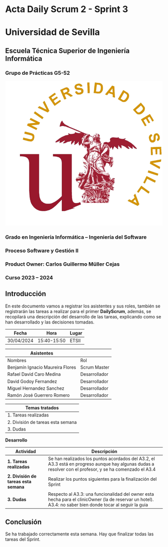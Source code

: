 # Acta Daily Scrum 2 - Sprint 3

# Universidad de Sevilla   

## Escuela Técnica Superior de Ingeniería Informática

### **Grupo de Prácticas G5-52**
  
  ![Logo US](/docs/static/Logo_US.png)

### Grado en Ingeniería Informática – Ingeniería del Software 

### Proceso Software y Gestión II
### Product Owner: Carlos Guillermo Müller Cejas
### Curso 2023 – 2024

## Introducción

En este documento vamos a registrar los asistentes y sus roles, también se registrarán las tareas a realizar para el primer **DailyScrum**, además, se recopilará una descripción del desarrollo de las tareas, explicando como se han desarrollado y las decisiones tomadas.

| Fecha        | Hora         | Lugar        |
|--------------|--------------|--------------|
| 30/04/2024   | 15:40-15:50  | ETSII        |

| Asistentes    |           |
|-----------|-----------|
| Nombres | Rol |
| Benjamín Ignacio Maureira Flores | Scrum Master |
| Rafael David Caro Medina | Desarrollador |
| David Godoy Fernandez  | Desarrollador |
| Miguel Hernandez Sanchez | Desarrollador |
| Ramón José Guerrero Romero | Desarrollador |

| Temas tratados               |
|----------------------|
| 1. Tareas realizadas |
| 2. División de tareas esta semana |
| 3. Dudas |


**Desarrollo**

| Actividad                       | Descripción                                                                                                                                                                         |
|--------------------------------|-------------------------------------------------------------------------------------------------------------------------------------------------------------------------------------|
| **1. Tareas realizadas** | Se han realizados los puntos acordados del A3.2, el A3.3 está en progreso aunque hay algunas dudas a resolver con el profesor, y se ha comenzado el A3.4 |
| **2. División de tareas esta semana** | Realizar los puntos siguientes para la finalización del Sprint |
| **3. Dudas** | Respecto al A3.3: una funcionalidad del owner esta hecha para el clinicOwner (la de reservar un hotel). A3.4: no saber bien donde tocar al seguir la guia |

## Conclusión
Se ha trabajado correctamente esta semana. Hay que finalizar todas las tareas del Sprint.

